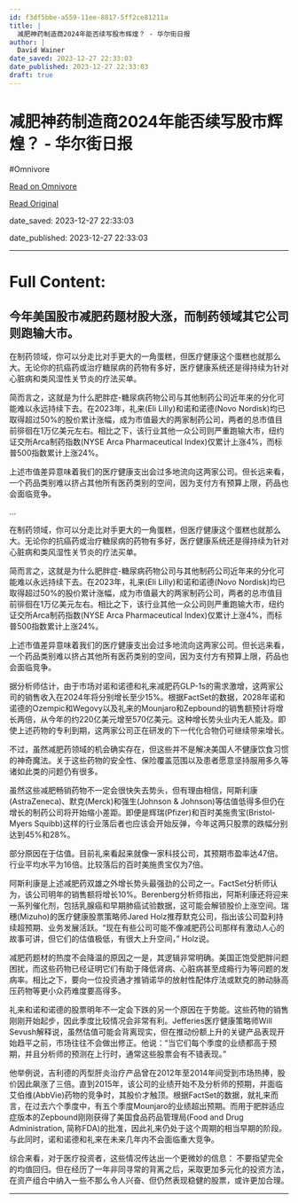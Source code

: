 ```yaml
---
id: f3df5bbe-a559-11ee-8817-5ff2ce81211a
title: |
  减肥神药制造商2024年能否续写股市辉煌？ - 华尔街日报
author: |
  David Wainer
date_saved: 2023-12-27 22:33:03
date_published: 2023-12-27 22:33:03
draft: true
---
```


# 减肥神药制造商2024年能否续写股市辉煌？ - 华尔街日报
#Omnivore

[Read on Omnivore](https://omnivore.app/me/2024-18caf82abc4)

[Read Original](https://cn.wsj.com/amp/articles/%E5%87%8F%E8%82%A5%E7%A5%9E%E8%8D%AF%E5%88%B6%E9%80%A0%E5%95%862024%E5%B9%B4%E8%83%BD%E5%90%A6%E7%BB%AD%E5%86%99%E8%82%A1%E5%B8%82%E8%BE%89%E7%85%8C-c15fc186)

date_saved: 2023-12-27 22:33:03

date_published: 2023-12-27 22:33:03

--- 

# Full Content: 

## 今年美国股市减肥药题材股大涨，而制药领域其它公司则跑输大市。

在制药领域，你可以分走比对手更大的一角蛋糕，但医疗健康这个蛋糕也就那么大。无论你的抗癌药或治疗糖尿病的药物有多好，医疗健康系统还是得持续为针对心脏病和类风湿性关节炎的疗法买单。

简而言之，这就是为什么肥胖症-糖尿病药物公司与其他制药公司近年来的分化可能难以永远持续下去。在2023年，礼来(Eli Lilly)和诺和诺德(Novo Nordisk)均已取得超过50%的股价累计涨幅，成为市值最大的两家制药公司，两者的总市值目前徘徊在1万亿美元左右。相比之下，该行业其他一众公司则严重跑输大市，纽约证交所Arca制药指数(NYSE Arca Pharmaceutical Index)仅累计上涨4%，而标普500指数累计上涨24%。

上述市值差异意味着我们的医疗健康支出会过多地流向这两家公司。但长远来看，一个药品类别难以挤占其他所有医药类别的空间，因为支付方有预算上限，药品也会面临竞争。

...

在制药领域，你可以分走比对手更大的一角蛋糕，但医疗健康这个蛋糕也就那么大。无论你的抗癌药或治疗糖尿病的药物有多好，医疗健康系统还是得持续为针对心脏病和类风湿性关节炎的疗法买单。

简而言之，这就是为什么肥胖症-糖尿病药物公司与其他制药公司近年来的分化可能难以永远持续下去。在2023年，礼来(Eli Lilly)和诺和诺德(Novo Nordisk)均已取得超过50%的股价累计涨幅，成为市值最大的两家制药公司，两者的总市值目前徘徊在1万亿美元左右。相比之下，该行业其他一众公司则严重跑输大市，纽约证交所Arca制药指数(NYSE Arca Pharmaceutical Index)仅累计上涨4%，而标普500指数累计上涨24%。

上述市值差异意味着我们的医疗健康支出会过多地流向这两家公司。但长远来看，一个药品类别难以挤占其他所有医药类别的空间，因为支付方有预算上限，药品也会面临竞争。

据分析师估计，由于市场对诺和诺德和礼来减肥药GLP-1s的需求激增，这两家公司的销售收入在2024年将分别增长至少15%。根据FactSet的数据，2028年诺和诺德的Ozempic和Wegovy以及礼来的Mounjaro和Zepbound的销售额预计将增长两倍，从今年的约220亿美元增至570亿美元。这种增长势头业内无人能及。即使上述药物的专利到期，这两家公司正在研发的下一代化合物仍可继续带来增长。

不过，虽然减肥药领域的机会确实存在，但这些并不是解决美国人不健康饮食习惯的神奇魔法。关于这些药物的安全性、保险覆盖范围以及患者愿意坚持服用多久等诸如此类的问题仍有很多。

虽然这些减肥畅销药物不一定会很快失去势头，但有理由相信，阿斯利康(AstraZeneca)、默克(Merck)和强生(Johnson & Johnson)等估值低得多但仍在增长的制药公司将开始缩小差距。即便是辉瑞(Pfizer)和百时美施贵宝(Bristol-Myers Squibb)这样的行业落后者也应该会开始反弹，今年这两只股票的跌幅分别达到45%和28%。

部分原因在于估值。目前礼来看起来就像一家科技公司，其预期市盈率达47倍。行业平均水平为16倍。比较落后的百时美施贵宝仅为7倍。

阿斯利康是上述减肥药双雄之外增长势头最强劲的公司之一。FactSet分析师认为，该公司明年的销售额将增长10%。Berenberg分析师指出，阿斯利康还将迎来一系列催化剂，包括乳腺癌和早期肺癌试验数据，这可能会解锁股价上涨空间。瑞穗(Mizuho)的医疗健康股票策略师Jared Holz推荐默克公司，指出该公司盈利持续超预期、业务发展活跃。“现在有些公司可能不像减肥药公司那样有激动人心的故事可讲，但它们的估值极低，有很大上升空间，” Holz说。

减肥药题材的热度不会降温的原因之一是，其逻辑非常明确。美国正饱受肥胖问题困扰，而这些药物已经证明它们有助于降低肾病、心脏病甚至成瘾行为等问题的发病率。相比之下，要向一位投资通才推销诺华的放射性配体疗法或默克的肺动脉高压药物等更小众药难度要高得多。

礼来和诺和诺德的股票明年不一定会下跌的另一个原因在于势能。这些药物的销售刚刚开始起步，因此季度比较情况会非常有利。Jefferies医疗健康策略师Will Sevush解释说，虽然估值可能会背离现实，但在推动份额上升的关键产品表现开始趋平之前，市场往往不会做出修正。他说：“当它们每个季度的业绩都高于预期，并且分析师的预测在上行时，通常这些股票会有不错表现。”

他举例说，吉利德的丙型肝炎治疗产品曾在2012年至2014年间受到市场热捧，股价因此飙涨了三倍。直到2015年，该公司的业绩开始不及分析师的预期，并面临艾伯维(AbbVie)药物的竞争时，其股价才触顶。根据FactSet的数据，就礼来而言，在过去六个季度中，有五个季度Mounjaro的业绩超出预期。而用于肥胖适应症版本的Zepbound刚刚获得了美国食品药品管理局(Food and Drug Administration, 简称FDA)的批准，因此礼来仍处于这个周期的相当早期的阶段。与此同时，诺和诺德和礼来在未来几年内不会面临重大竞争。

综合来看，对于医疗投资者，这些情况传达出一个更微妙的信息： 不要指望完全的均值回归。但在经历了一年非同寻常的背离之后，采取更加多元化的投资方法，在资产组合中纳入一些不那么令人兴奋、但仍然表现稳健的股票，或许更加合理。

---

